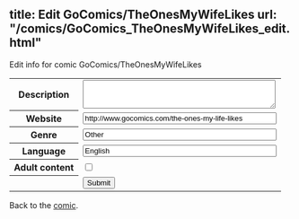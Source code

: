 title: Edit GoComics/TheOnesMyWifeLikes
url: "/comics/GoComics_TheOnesMyWifeLikes_edit.html"
---
Edit info for comic GoComics/TheOnesMyWifeLikes

<form name="comic" action="http://gaepostmail.appspot.com/comic/" method="post">
<table class="comicinfo">
<tr>
<th>Description</th><td><textarea name="description" cols="40" rows="3"></textarea></td>
</tr>
<tr>
<th>Website</th><td><input type="text" name="url" value="http://www.gocomics.com/the-ones-my-life-likes" size="40"/></td>
</tr>
<tr>
<th>Genre</th><td><input type="text" name="genre" value="Other" size="40"/></td>
</tr>
<tr>
<th>Language</th><td><input type="text" name="language" value="English" size="40"/></td>
</tr>
<tr>
<th>Adult content</th><td><input type="checkbox" name="adult" value="adult" /></td>
</tr>
<tr>
<th></th><td>
<input type="hidden" name="comic" value="GoComics_TheOnesMyWifeLikes" />
<input type="submit" name="submit" value="Submit" />
</td>
</tr>
</table>
</form>

Back to the [comic](GoComics_TheOnesMyWifeLikes.html).

